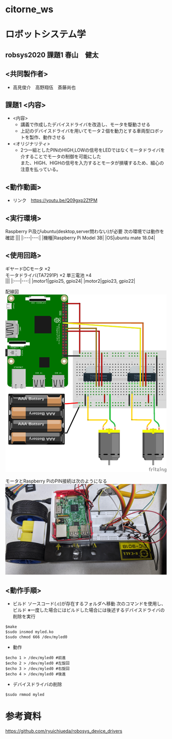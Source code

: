 # citorne_ws
# ロボットシステム学
## robsys2020 課題1 春山　健太
## <共同製作者>
- 高見俊介　高野翔伍　斎藤尚也
## 課題1 <内容>
- <内容>
  - 講義で作成したデバイスドライバを改造し、モータを駆動させる
  - 上記のデバイスドライバを用いてモータ２個を動力とする車両型ロボットを製作、動作させる
- <オリジナリティ>
  - 2つ一組としたPINのHIGH,LOWの信号をLEDではなくモータドライバを介することでモータの制御を可能にした  
    また、HIGH、HIGHの信号を入力するとモータが損壊するため、細心の注意を払っている。
## <動作動画>
  - リンク　https://youtu.be/Q09gxp2ZfPM
## <実行環境>
Raspberry Pi及びubuntu(desktop,server問わない)が必要
次の環境では動作を確認
|||
|:---|---:|
|機種|Raspberry Pi Model 3B|
|OS|ubuntu mate 18.04|

## <使用回路>
ギヤードDCモータ ×2  
モータドライバ(TA7291P)   ×2
単三電池 ×4  
|||
|:---|---:|
|motor1|gpio25, gpio24|
|motor2|gpio23, gpio22|

配線図
![bure](https://github.com/haruyama8940/citorne_ws/blob/main/burekairo.png)

モータとRaspberry PiのPIN接続は次のようになる
![kairo](https://github.com/haruyama8940/citorne_ws/blob/main/kairo.jpg)

## <動作手順>
- ビルド
ソースコード(.c)が存在するフォルダへ移動
次のコマンドを使用し、ビルド
※一度した場合にはビルドした場合には後述するデバイスドライバの削除を実行
```bash:build
$make 
$sudo insmod myled.ko
$sudo chmod 666 /dev/myled0
```
- 動作
```bash:move
$echo 1 > /dev/myled0 #前進
$echo 2 > /dev/myled0 #左旋回
$echo 3 > /dev/myled0 #右旋回
$echo 4 > /dev/myled0 #後進
```
- デバイスドライバの削除
```bash:delate device driver
$sudo rmmod myled
```
# 参考資料
https://github.com/ryuichiueda/robosys_device_drivers
